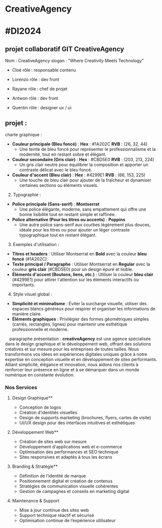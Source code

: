 # CreativeAgency

# #DI2024


## projet collaboratif GIT CreativeAgency
Nom : CreativeAgency
slogan : "Where Creativity Meets Technology"

* Cloé rôle : responsable contenu 

* Lorenzo  rôle : dev front 

* Rayane rôle : chef de projet

* Antwon rôle : dev front 

* Quentin rôle : designer ux / ui 

## projet :

charte graphique :

* **Couleur principale (Bleu foncé)** : **Hex** : #1A202C **RVB** : (26, 32, 44)
  * Une teinte de bleu foncé pour représenter le professionnalisme et la modernité, tout en restant sobre et élégant.
* **Couleur secondaire (Gris clair)** : **Hex** : #CBD5E0 **RVB** : (203, 213, 224)
  * Un gris clair neutre pour équilibrer la composition et apporter un contraste délicat avec le bleu foncé.
* **Couleur d'accent (Bleu clair)** : **Hex** : #4299E1 **RVB** : (66, 153, 225)
  * Une touche de bleu clair pour ajouter de la fraîcheur et dynamiser certaines sections ou éléments visuels.

⠀2. Typographie :
* **Police principale (Sans-serif)** : **Montserrat**
  * Une police élégante, moderne, sans empattement qui offre une bonne lisibilité tout en restant simple et raffinée.
* **Police alternative (Pour les titres ou accents)** : **Poppins**
  * Une autre police sans-serif aux courbes légèrement plus douces, idéale pour les titres ou pour ajouter un léger contraste typographique tout en restant élégant.

⠀3. Exemples d'utilisation :
* **Titres et headers** : Utiliser Montserrat en **Bold** avec la couleur **bleu foncé** (#1A202C).
* **Texte principal / Paragraphe** : Utiliser Montserrat en **Regular** avec la couleur **gris clair** (#CBD5E0) pour un design épuré et lisible.
* **Éléments d'accent (Boutons, liens, etc.)** : Utiliser la couleur **bleu clair** (#4299E1) pour attirer l'attention sur les éléments interactifs ou importants.

⠀4. Style visuel global :
* **Simplicité et minimalisme** : Éviter la surcharge visuelle, utiliser des espaces blancs généreux pour respirer et organiser les informations de manière claire.
* **Éléments graphiques** : Privilégier des formes géométriques simples (carrés, rectangles, lignes) pour maintenir une esthétique professionnelle et moderne.

⠀
paragraphe présentation : **creativeAgency** est une agence spécialisée dans le design graphique et le développement web, offrant des solutions créatives et sur mesure pour les entreprises de toutes tailles. Nous transformons vos idées en expériences digitales uniques grâce à notre expertise en conception visuelle et en développement de sites performants. Alliant simplicité, élégance et innovation, nous aidons nos clients à renforcer leur présence en ligne et à se démarquer dans un monde numérique en constante évolution.


### Nos Services
1. Design Graphique**
	* Conception de logos
	* Création d’identités visuelles
	* Design de supports marketing (brochures, flyers, cartes de visite)
	* UI/UX design pour des interfaces intuitives et esthétiques

 
2. Développement Web**
	* Création de sites web sur mesure
	* Développement d'applications web et e-commerce
	* Optimisation des performances et SEO technique
	* Sites responsives et adaptés à tous les écrans

 
3. Branding & Stratégie**
	* Définition de l’identité de marque
	* Positionnement digital et création de contenus
	* Stratégies de communication visuelle cohérentes
	* Gestion de campagnes et conseils en marketing digital
 
4. Maintenance & Support
	* Mise à jour continue des sites web
	* Support technique réactif et sécurisé
	* Optimisation continue de l’expérience utilisateur







